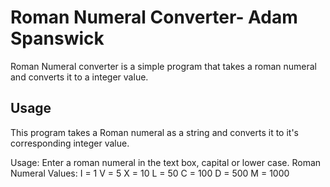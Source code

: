 # Roman Numeral Converter- Adam Spanswick
Roman Numeral converter is a simple program that takes a roman numeral and converts it to a integer value.

## Usage

This program takes a Roman numeral as a string and converts it to it's corresponding integer value.

Usage:
Enter a roman numeral in the text box, capital or lower case.
Roman Numeral Values:
I = 1
V = 5
X = 10
L = 50
C = 100
D = 500
M = 1000